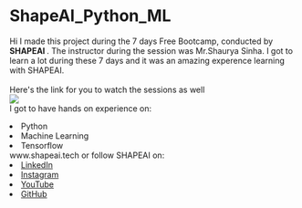 # ShapeAI_Python_ML
Hi I made this project during the 7 days Free Bootcamp, conducted by <b> SHAPEAI
</b>.
The instructor during the session was Mr.Shaurya Sinha. I got to learn 
a lot during these 7 days and it was an amazing experence learning with SHAPEAI.
<br><br>Here's the link for you to watch the sessions as well<br>
<a href="https://www.youtube.com/playlist?list=PL7218TORnbu UNEA-59W7wMgCWEBLE0D6h"> <img src="https://github.com/ShapeAI/PYTHON-AND-DATA ANALYTICS/blob/main/YOUTUBE THUMBNAIL-5.png"> </a>
<br>I got to have hands on experience on:
<li>Python
<li>Machine Learning
<li>Tensorflow
<br during these 7 days, and everything was explained from the very basics so that
anyone with zero experience on programming can learn. 
I enjoyed these 7 days, you can as well. To register for next free 7 days bootcamp, visit: 
<a href="https://www.shapeai.tech"> www.shapeai.tech</a>
or follow SHAPEAI on:
<li><a href= 
"https://in.linkedin.com/company/shapeai">LinkedIn</a>
<li><a href=
"https://www.instagram.com/shape.ai/?hl=en">Instagram</a>
<li><a 
href=
"https://www.youtube.com/channel/UCTUVDLTW9neuDXWcbnISPdA">YouTube</a>
<li><a href=
"https://github.com/shapeai">GitHub</a>
    
